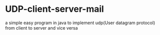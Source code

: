 # UDP-client-server-mail
a simple easy program in java to implement udp(User datagram protocol) from client to server and vice versa
